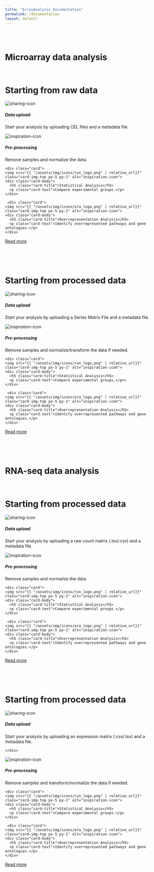 ```yaml
---
title: "ArrayAnalysis Documentation"
permalink: /documentation
layout: default
---
```


<br>
<br>
<div class="container px-1">

<!-- Microarray data (raw) -->
<h1><b>Microarray data analysis</b></h1>
<br>
<h1>Starting from raw data</h1>
<div class="card-deck">

  <div class="card">
    <img src="{{ "/assets/img/icons/install_logo.png" | relative_url}}" class="card-img-top px-3 py-1" alt="sharing-icon">
    <div class="card-body">
      <h5 class="card-title">Data upload</h5>
      <p class="card-text">Start your analysis by uploading CEL files and a metadata file.</p>
    </div>
  </div>
  
  <div class="card">
    <img src="{{ "/assets/img/icons/processing_logo.png" | relative_url}}" class="card-img-top px-5 py-1" alt="inspiration-icon">
    <div class="card-body">
      <h5 class="card-title">Pre-processing</h5>
      <p class="card-text">Remove samples and normalize the data.</p>
    </div>
  </div>
  
    <div class="card">
    <img src="{{ "/assets/img/icons/run_logo.png" | relative_url}}" class="card-img-top px-5 py-1" alt="inspiration-icon">
    <div class="card-body">
      <h5 class="card-title">Statistical Analysis</h5>
      <p class="card-text">Compare experimental groups.</p>
    </div>
  </div>
  
     <div class="card">
    <img src="{{ "/assets/img/icons/ora_logo.png" | relative_url}}" class="card-img-top px-5 py-1" alt="inspiration-icon">
    <div class="card-body">
      <h5 class="card-title">Overrepresentation Analysis</h5>
      <p class="card-text">Identify overrepresented pathways and gene ontologies.</p>
    </div>
  </div>
  
</div>
<p><a class="btn btn-outline-dark btn-lg my-3" href="{{ "/details#Starting_from_raw_data" | relative_url}}" role="button">Read more</a></p>
<br>
<br>
<br>

<!-- Microarray data (processed) -->
<h1>Starting from processed data</h1>

<div class="card-deck">

  <div class="card">
    <img src="{{ "/assets/img/icons/install_logo.png" | relative_url}}" class="card-img-top px-3 py-1" alt="sharing-icon">
    <div class="card-body">
      <h5 class="card-title">Data upload</h5>
      <p class="card-text">Start your analysis by uploading a Series Matrix File and a metadata file.</p>
    </div>
  </div>
  
  <div class="card">
    <img src="{{ "/assets/img/icons/processing_logo.png" | relative_url}}" class="card-img-top px-5 py-1" alt="inspiration-icon">
    <div class="card-body">
      <h5 class="card-title">Pre-processing</h5>
      <p class="card-text">Remove samples and normalize/transform the data if needed.</p>      
    </div>
  </div>
  
    <div class="card">
    <img src="{{ "/assets/img/icons/run_logo.png" | relative_url}}" class="card-img-top px-5 py-1" alt="inspiration-icon">
    <div class="card-body">
      <h5 class="card-title">Statistical Analysis</h5>
      <p class="card-text">Compare experimental groups.</p>>
    </div>
  </div>
  
     <div class="card">
    <img src="{{ "/assets/img/icons/ora_logo.png" | relative_url}}" class="card-img-top px-5 py-1" alt="inspiration-icon">
    <div class="card-body">
      <h5 class="card-title">Overrepresentation Analysis</h5>
      <p class="card-text">Identify overrepresented pathways and gene ontologies.</p>
    </div>
  </div>
  
</div>
<p><a class="btn btn-outline-dark btn-lg my-3" href="{{ "/details#Starting_from_processed_data" | relative_url}}" role="button">Read more</a></p>
<br>
<br>
<br>
<!-- RNA-seq (raw) -->
<h1><b>RNA-seq data analysis</b></h1>
<br>
<h1>Starting from processed data</h1>

<div class="card-deck">

  <div class="card">
    <img src="{{ "/assets/img/icons/install_logo.png" | relative_url}}" class="card-img-top px-3 py-1" alt="sharing-icon">
    <div class="card-body">
      <h5 class="card-title">Data upload</h5>
      <p class="card-text">Start your analysis by uploading a raw count matrix (.tsv/.csv) and a metadata file.</p>
    </div>
  </div>
  
  <div class="card">
    <img src="{{ "/assets/img/icons/processing_logo.png" | relative_url}}" class="card-img-top px-5 py-1" alt="inspiration-icon">
    <div class="card-body">
      <h5 class="card-title">Pre-processing</h5>
      <p class="card-text">Remove samples and normalize the data.</p>
    </div>
  </div>
  
    <div class="card">
    <img src="{{ "/assets/img/icons/run_logo.png" | relative_url}}" class="card-img-top px-5 py-1" alt="inspiration-icon">
    <div class="card-body">
      <h5 class="card-title">Statistical Analysis</h5>
      <p class="card-text">Compare experimental groups.</p>
    </div>
  </div>
  
     <div class="card">
    <img src="{{ "/assets/img/icons/ora_logo.png" | relative_url}}" class="card-img-top px-5 py-1" alt="inspiration-icon">
    <div class="card-body">
      <h5 class="card-title">Overrepresentation Analysis</h5>
      <p class="card-text">Identify overrepresented pathways and gene ontologies.</p>
    </div>
  </div>
  
</div>
<p><a class="btn btn-outline-dark btn-lg my-3" href="{{ "/details#Starting_from_raw_data5" | relative_url}}" role="button">Read more</a></p>
<br>
<br>
<br>

<!-- RNA-seq data (processed) -->
<h1>Starting from processed data</h1>

<div class="card-deck">

  <div class="card">
    <img src="{{ "/assets/img/icons/install_logo.png" | relative_url}}" class="card-img-top px-3 py-1" alt="sharing-icon">
    <div class="card-body">
      <h5 class="card-title">Data upload</h5>
      <p class="card-text">Start your analysis by uploading an expression matrix (.csv/.tsv) and a metadata file.</p>
     
    </div>
  </div>
  
  <div class="card">
    <img src="{{ "/assets/img/icons/processing_logo.png" | relative_url}}" class="card-img-top px-5 py-1" alt="inspiration-icon">
    <div class="card-body">
      <h5 class="card-title">Pre-processing</h5>
      <p class="card-text">Remove samples and transform/normalize the data if needed.</p>
    </div>
  </div>
  
    <div class="card">
    <img src="{{ "/assets/img/icons/run_logo.png" | relative_url}}" class="card-img-top px-5 py-1" alt="inspiration-icon">
    <div class="card-body">
      <h5 class="card-title">Statistical Analysis</h5>
      <p class="card-text">Compare experimental groups.</p>
    </div>
  </div>
  
     <div class="card">
    <img src="{{ "/assets/img/icons/ora_logo.png" | relative_url}}" class="card-img-top px-5 py-1" alt="inspiration-icon">
    <div class="card-body">
      <h5 class="card-title">Overrepresentation Analysis</h5>
      <p class="card-text">Identify overrepresented pathways and gene ontologies.</p>
    </div>
  </div>
  
</div>
<p><a class="btn btn-outline-dark btn-lg my-3" href="{{ "/details#Starting_from_processed_data6" | relative_url}}" role="button">Read more</a></p>
<br>
<br>
<br>

</div>